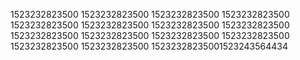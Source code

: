 1523232823500
1523232823500
1523232823500
1523232823500
1523232823500
1523232823500
1523232823500
1523232823500
1523232823500
1523232823500
1523232823500
1523232823500
1523232823500
1523232823500
15232328235001523243564434